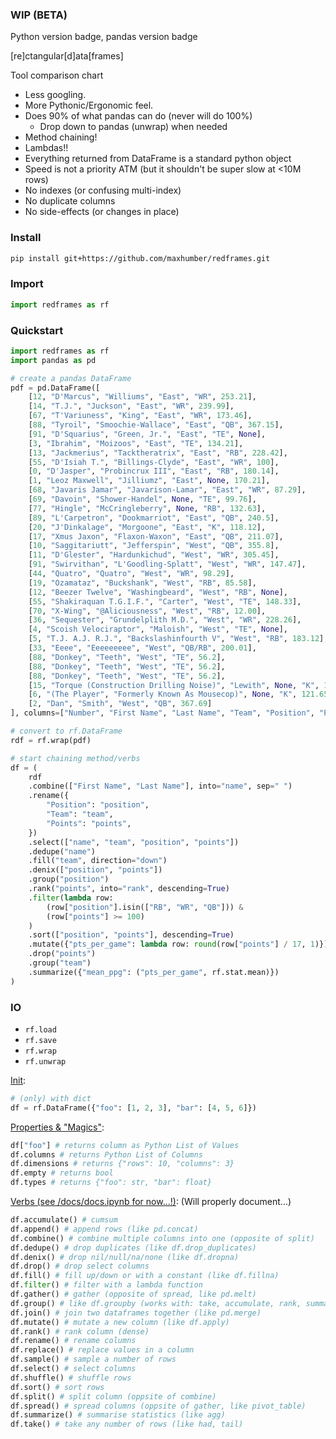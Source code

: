### WIP (BETA)

Python version badge, pandas version badge



[re]ctangular[d]ata[frames]



Tool comparison chart

- Less googling. 
- More Pythonic/Ergonomic feel. 
- Does 90% of what pandas can do (never will do 100%)
  - Drop down to pandas (unwrap) when needed
- Method chaining!
- Lambdas!!
- Everything returned from DataFrame is a standard python object
- Speed is not a priority ATM (but it shouldn't be super slow at <10M rows)
- No indexes (or confusing multi-index)
- No duplicate columns
- No side-effects (or changes in place)



### Install

```sh
pip install git+https://github.com/maxhumber/redframes.git
```



### Import 

```python
import redframes as rf
```



### Quickstart

```python
import redframes as rf
import pandas as pd

# create a pandas DataFrame
pdf = pd.DataFrame([
    [12, "D'Marcus", "Williums", "East", "WR", 253.21],
    [14, "T.J.", "Juckson", "East", "WR", 239.99],
    [67, "T'Variuness", "King", "East", "WR", 173.46],
    [88, "Tyroil", "Smoochie-Wallace", "East", "QB", 367.15],
    [91, "D'Squarius", "Green, Jr.", "East", "TE", None],
    [3, "Ibrahim", "Moizoos", "East", "TE", 134.21],
    [13, "Jackmerius", "Tacktheratrix", "East", "RB", 228.42],
    [55, "D'Isiah T.", "Billings-Clyde", "East", "WR", 100],
    [0, "D'Jasper", "Probincrux III", "East", "RB", 180.14],
    [1, "Leoz Maxwell", "Jilliumz", "East", None, 170.21],
    [68, "Javaris Jamar", "Javarison-Lamar", "East", "WR", 87.29],
    [69, "Davoin", "Shower-Handel", None, "TE", 99.76],
    [77, "Hingle", "McCringleberry", None, "RB", 132.63],
    [89, "L'Carpetron", "Dookmarriot", "East", "QB", 240.5],
    [20, "J'Dinkalage", "Morgoone", "East", "K", 118.12],
    [17, "Xmus Jaxon", "Flaxon-Waxon", "East", "QB", 211.07],
    [10, "Saggitariutt", "Jefferspin", "West", "QB", 355.8],
    [11, "D'Glester", "Hardunkichud", "West", "WR", 305.45],
    [91, "Swirvithan", "L'Goodling-Splatt", "West", "WR", 147.47],
    [44, "Quatro", "Quatro", "West", "WR", 98.29],
    [19, "Ozamataz", "Buckshank", "West", "RB", 85.58],
    [12, "Beezer Twelve", "Washingbeard", "West", "RB", None],
    [55, "Shakiraquan T.G.I.F.", "Carter", "West", "TE", 148.33],
    [70, "X-Wing", "@Aliciousness", "West", "RB", 12.00],
    [36, "Sequester", "Grundelplith M.D.", "West", "WR", 228.26],
    [4, "Scoish Velociraptor", "Maloish", "West", "TE", None],
    [5, "T.J. A.J. R.J.", "Backslashinfourth V", "West", "RB", 183.12],
    [33, "Eeee", "Eeeeeeeee", "West", "QB/RB", 200.01],
    [88, "Donkey", "Teeth", "West", "TE", 56.2],
    [88, "Donkey", "Teeth", "West", "TE", 56.2],
    [88, "Donkey", "Teeth", "West", "TE", 56.2],
    [15, "Torque (Construction Drilling Noise)", "Lewith", None, "K", 153.70],
    [6, "(The Player", "Formerly Known As Mousecop)", None, "K", 121.65],
    [2, "Dan", "Smith", "West", "QB", 367.69]
], columns=["Number", "First Name", "Last Name", "Team", "Position", "Points"])

# convert to rf.DataFrame
rdf = rf.wrap(pdf)

# start chaining method/verbs
df = (
    rdf
    .combine(["First Name", "Last Name"], into="name", sep=" ")
    .rename({
        "Position": "position", 
        "Team": "team", 
        "Points": "points", 
    })
    .select(["name", "team", "position", "points"])
    .dedupe("name")
    .fill("team", direction="down")
    .denix(["position", "points"])
    .group("position")
    .rank("points", into="rank", descending=True)
    .filter(lambda row: 
        (row["position"].isin(["RB", "WR", "QB"])) &
        (row["points"] >= 100)
    )
    .sort(["position", "points"], descending=True)
    .mutate({"pts_per_game": lambda row: round(row["points"] / 17, 1)})
    .drop("points")
    .group("team")
    .summarize({"mean_ppg": ("pts_per_game", rf.stat.mean)})
)
```



### IO

- `rf.load`
- `rf.save`
- `rf.wrap`
- `rf.unwrap`



<u>Init</u>:

```python
# (only) with dict
df = rf.DataFrame({"foo": [1, 2, 3], "bar": [4, 5, 6]})
```



<u>Properties & "Magics"</u>:

```python
df["foo"] # returns column as Python List of Values
df.columns # returns Python List of Columns
df.dimensions # returns {"rows": 10, "columns": 3}
df.empty # returns bool
df.types # returns {"foo": str, "bar": float}
```



<u>Verbs (see /docs/docs.ipynb for now...!)</u>: (Will properly document...)

```python
df.accumulate() # cumsum
df.append() # append rows (like pd.concat)
df.combine() # combine multiple columns into one (opposite of split)
df.dedupe() # drop duplicates (like df.drop_duplicates)
df.denix() # drop nil/null/na/none (like df.dropna)
df.drop() # drop select columns
df.fill() # fill up/down or with a constant (like df.fillna)
df.filter() # filter with a lambda function
df.gather() # gather (opposite of spread, like pd.melt)
df.group() # like df.groupby (works with: take, accumulate, rank, summarize)
df.join() # join two dataframes together (like pd.merge)
df.mutate() # mutate a new column (like df.apply)
df.rank() # rank column (dense)
df.rename() # rename columns
df.replace() # replace values in a column
df.sample() # sample a number of rows
df.select() # select columns
df.shuffle() # shuffle rows
df.sort() # sort rows
df.split() # split column (oppsite of combine)
df.spread() # spread columns (oppsite of gather, like pivot_table)
df.summarize() # summarise statistics (like agg)
df.take() # take any number of rows (like had, tail)
```